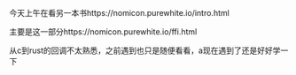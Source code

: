 今天上午在看另一本书https://nomicon.purewhite.io/intro.html

主要是这一部分https://nomicon.purewhite.io/ffi.html

从c到rust的回调不太熟悉，之前遇到也只是随便看看，a现在遇到了还是好好学一下